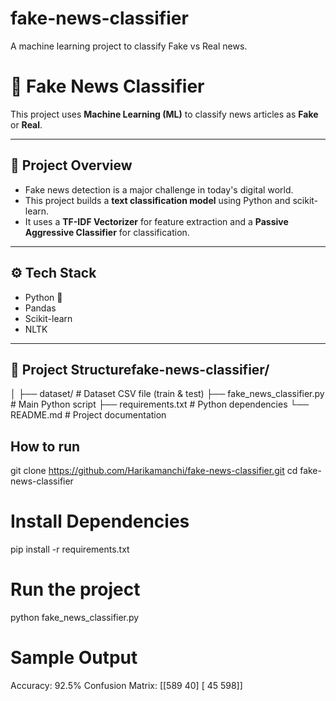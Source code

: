 # fake-news-classifier
A machine learning project to classify Fake vs Real news.
# 📰 Fake News Classifier

This project uses **Machine Learning (ML)** to classify news articles as **Fake** or **Real**.

---

## 📌 Project Overview
- Fake news detection is a major challenge in today's digital world.  
- This project builds a **text classification model** using Python and scikit-learn.  
- It uses a **TF-IDF Vectorizer** for feature extraction and a **Passive Aggressive Classifier** for classification.  

---

## ⚙️ Tech Stack
- Python 🐍  
- Pandas  
- Scikit-learn  
- NLTK  

---

## 📂 Project Structurefake-news-classifier/
│
├── dataset/               # Dataset CSV file (train & test)
├── fake_news_classifier.py # Main Python script
├── requirements.txt        # Python dependencies
└── README.md               # Project documentation

## How to run
git clone https://github.com/Harikamanchi/fake-news-classifier.git
cd fake-news-classifier

# Install Dependencies
pip install -r requirements.txt

# Run the project
python fake_news_classifier.py

# Sample Output
Accuracy: 92.5%
Confusion Matrix:
[[589  40]
 [ 45 598]]


